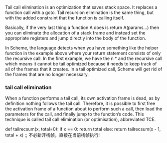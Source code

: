 
Tail call elimination is an optimization that saves stack space. It replaces a function call with a goto.
Tail recursion elimination is the same thing, but with the added constraint that the function is calling itself.

Basically, if the very last thing a function A does is return A(params...) 
then you can eliminate the allocation of a stack frame and instead set the appropriate registers and jump directly 
into the body of the function.

In Scheme, the language detects when you have something like the helper function in the example above where your 
return statement consists of only the recursive call. In the first example, we have the n * and the recursive 
call which means it cannot be tail optimized because it needs to keep track of all of the frames that it creates. 
In a tail optimized call, Scheme will get rid of the frames that are no longer necessary.

### tail call elimination
When a function performs a tail call, its own activation frame is dead, as by definition nothing follows the tail call.
Therefore, it is possible to first free the activation frame of a function about to perform such a call, then load the
parameters for the call, and finally jump to the function’s code.
This technique is called tail call elimination (or optimisation), abbreviated TCE.

def tailrecsum(x, total=0):
    if x == 0:
      return total
    else:
      return tailrecsum(x - 1, total + x) ;; 不必新开栈帧，直接在当前栈帧执行!
